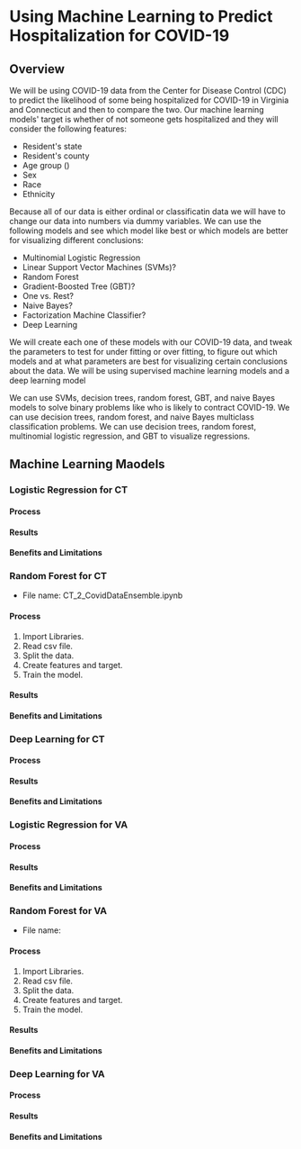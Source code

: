 # Using Machine Learning to Predict Hospitalization for COVID-19

## Overview

  We will be using COVID-19 data from the Center for Disease Control (CDC) to predict the likelihood of some being hospitalized for COVID-19 in Virginia and Connecticut and then to compare the two. Our machine learning models' target is whether of not someone gets hospitalized and they will consider the following features:
  
  * Resident's state
  * Resident's county
  * Age group ()
  * Sex
  * Race
  * Ethnicity

  Because all of our data is either ordinal or classificatin data we will have to change our data into numbers via dummy variables. We can use the following models and see which model like best or which models are better for visualizing different conclusions:
  
  * Multinomial Logistic Regression
  * Linear Support Vector Machines (SVMs)?
  * Random Forest
  * Gradient-Boosted Tree (GBT)?
  * One vs. Rest?
  * Naive Bayes?
  * Factorization Machine Classifier?
  * Deep Learning

  We will create each one of these models with our COVID-19 data, and tweak the parameters to test for under fitting or over fitting, to figure out which models and at what parameters are best for visualizing certain conclusions about the data. We will be using supervised machine learning models and a deep learning model
  
  We can use SVMs, decision trees, random forest, GBT, and naive Bayes models to solve binary problems like who is likely to contract COVID-19. We can use decision trees, random forest, and naive Bayes multiclass classification problems. We can use decision trees, random forest, multinomial logistic regression, and GBT to visualize regressions.
  

## Machine Learning Maodels

### Logistic Regression for CT
#### Process
#### Results
#### Benefits and Limitations

### Random Forest for CT
  * File name: CT_2_CovidDataEnsemble.ipynb
#### Process
  1. Import Libraries.
  2. Read csv file.
  3. Split the data.
  4. Create features and target.
  5. Train the model.
#### Results
#### Benefits and Limitations

### Deep Learning for CT
#### Process
#### Results
#### Benefits and Limitations

### Logistic Regression for VA
#### Process
#### Results
#### Benefits and Limitations

### Random Forest for VA
  * File name: 
#### Process
  1. Import Libraries.
  2. Read csv file.
  3. Split the data.
  4. Create features and target.
  5. Train the model.
#### Results
#### Benefits and Limitations

### Deep Learning for VA
#### Process
#### Results
#### Benefits and Limitations
